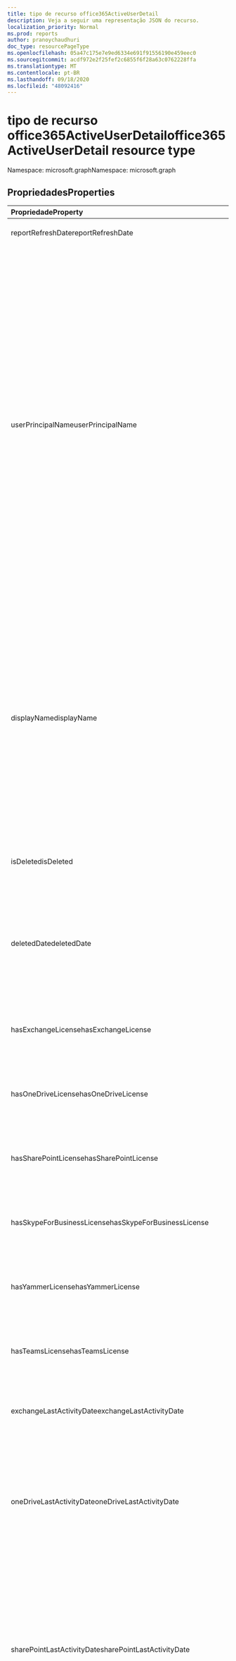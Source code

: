 ```yaml
---
title: tipo de recurso office365ActiveUserDetail
description: Veja a seguir uma representação JSON do recurso.
localization_priority: Normal
ms.prod: reports
author: pranoychaudhuri
doc_type: resourcePageType
ms.openlocfilehash: 05a47c175e7e9ed6334e691f91556190e459eec0
ms.sourcegitcommit: acdf972e2f25fef2c6855f6f28a63c0762228ffa
ms.translationtype: MT
ms.contentlocale: pt-BR
ms.lasthandoff: 09/18/2020
ms.locfileid: "48092416"
---
```

# <a name="office365activeuserdetail-resource-type"></a><span data-ttu-id="d55f7-103">tipo de recurso office365ActiveUserDetail</span><span class="sxs-lookup"><span data-stu-id="d55f7-103">office365ActiveUserDetail resource type</span></span>

<span data-ttu-id="d55f7-104">Namespace: microsoft.graph</span><span class="sxs-lookup"><span data-stu-id="d55f7-104">Namespace: microsoft.graph</span></span>

## <a name="properties"></a><span data-ttu-id="d55f7-105">Propriedades</span><span class="sxs-lookup"><span data-stu-id="d55f7-105">Properties</span></span>

| <span data-ttu-id="d55f7-106">Propriedade</span><span class="sxs-lookup"><span data-stu-id="d55f7-106">Property</span></span>                          | <span data-ttu-id="d55f7-107">Tipo</span><span class="sxs-lookup"><span data-stu-id="d55f7-107">Type</span></span>              | <span data-ttu-id="d55f7-108">Descrição</span><span class="sxs-lookup"><span data-stu-id="d55f7-108">Description</span></span>                              |
| :-------------------------------- | :---------------- | ---------------------------------------- |
| <span data-ttu-id="d55f7-109">reportRefreshDate</span><span class="sxs-lookup"><span data-stu-id="d55f7-109">reportRefreshDate</span></span>                 | <span data-ttu-id="d55f7-110">Data</span><span class="sxs-lookup"><span data-stu-id="d55f7-110">Date</span></span>              | <span data-ttu-id="d55f7-111">A última data do conteúdo.</span><span class="sxs-lookup"><span data-stu-id="d55f7-111">The latest date of the content.</span></span>          |
| <span data-ttu-id="d55f7-112">userPrincipalName</span><span class="sxs-lookup"><span data-stu-id="d55f7-112">userPrincipalName</span></span>                 | <span data-ttu-id="d55f7-113">String</span><span class="sxs-lookup"><span data-stu-id="d55f7-113">String</span></span>            | <span data-ttu-id="d55f7-114">O nome UPN do usuário.</span><span class="sxs-lookup"><span data-stu-id="d55f7-114">The user principal name (UPN) of the user.</span></span> <span data-ttu-id="d55f7-115">O nome UPN é um nome de logon para o usuário ao estilo da Internet com base na RFC 822 padrão da Internet.</span><span class="sxs-lookup"><span data-stu-id="d55f7-115">The UPN is an Internet-style login name for the user based on the Internet standard RFC 822.</span></span> <span data-ttu-id="d55f7-116">Por convenção, ele deve ser mapeado para o nome de email do usuário.</span><span class="sxs-lookup"><span data-stu-id="d55f7-116">By convention, this should map to the user's email name.</span></span> <span data-ttu-id="d55f7-117">O formato geral é alias@domain, em que o domínio deve estar presente na coleção de domínios verificados do locatário.</span><span class="sxs-lookup"><span data-stu-id="d55f7-117">The general format is alias@domain, where domain must be present in the tenant’s collection of verified domains.</span></span> <span data-ttu-id="d55f7-118">Essa propriedade é obrigatória quando um usuário é criado.</span><span class="sxs-lookup"><span data-stu-id="d55f7-118">This property is required when a user is created.</span></span> |
| <span data-ttu-id="d55f7-119">displayName</span><span class="sxs-lookup"><span data-stu-id="d55f7-119">displayName</span></span>                       | <span data-ttu-id="d55f7-120">String</span><span class="sxs-lookup"><span data-stu-id="d55f7-120">String</span></span>            | <span data-ttu-id="d55f7-121">O nome exibido para o usuário no catálogo de endereços.</span><span class="sxs-lookup"><span data-stu-id="d55f7-121">The name displayed in the address book for the user.</span></span> <span data-ttu-id="d55f7-122">Geralmente é a combinação do nome, da inicial do nome do meio e do sobrenome do usuário.</span><span class="sxs-lookup"><span data-stu-id="d55f7-122">This is usually the combination of the user's first name, middle initial, and last name.</span></span> <span data-ttu-id="d55f7-123">Essa propriedade é obrigatória quando um usuário é criado e não pode ser apagado durante atualizações.</span><span class="sxs-lookup"><span data-stu-id="d55f7-123">This property is required when a user is created and it cannot be cleared during updates.</span></span> |
| <span data-ttu-id="d55f7-124">isDeleted</span><span class="sxs-lookup"><span data-stu-id="d55f7-124">isDeleted</span></span>                         | <span data-ttu-id="d55f7-125">Boolean</span><span class="sxs-lookup"><span data-stu-id="d55f7-125">Boolean</span></span>           | <span data-ttu-id="d55f7-126">Se este usuário foi excluído ou excluído por software.</span><span class="sxs-lookup"><span data-stu-id="d55f7-126">Whether this user has been deleted or soft deleted.</span></span> |
| <span data-ttu-id="d55f7-127">deletedDate</span><span class="sxs-lookup"><span data-stu-id="d55f7-127">deletedDate</span></span>                       | <span data-ttu-id="d55f7-128">Data</span><span class="sxs-lookup"><span data-stu-id="d55f7-128">Date</span></span>              | <span data-ttu-id="d55f7-129">A data em que a operação de exclusão ocorreu.</span><span class="sxs-lookup"><span data-stu-id="d55f7-129">The date when the delete operation happened.</span></span> <span data-ttu-id="d55f7-130">O valor padrão é "nulo" quando o usuário não foi excluído.</span><span class="sxs-lookup"><span data-stu-id="d55f7-130">Default value is "null" when the user has not been deleted.</span></span> |
| <span data-ttu-id="d55f7-131">hasExchangeLicense</span><span class="sxs-lookup"><span data-stu-id="d55f7-131">hasExchangeLicense</span></span>                | <span data-ttu-id="d55f7-132">Boolean</span><span class="sxs-lookup"><span data-stu-id="d55f7-132">Boolean</span></span>           | <span data-ttu-id="d55f7-133">Se o usuário foi atribuído a uma licença do Exchange.</span><span class="sxs-lookup"><span data-stu-id="d55f7-133">Whether the user has been assigned an Exchange license.</span></span> |
| <span data-ttu-id="d55f7-134">hasOneDriveLicense</span><span class="sxs-lookup"><span data-stu-id="d55f7-134">hasOneDriveLicense</span></span>                | <span data-ttu-id="d55f7-135">Boolean</span><span class="sxs-lookup"><span data-stu-id="d55f7-135">Boolean</span></span>           | <span data-ttu-id="d55f7-136">Se o usuário foi atribuído a uma licença do OneDrive.</span><span class="sxs-lookup"><span data-stu-id="d55f7-136">Whether the user has been assigned a OneDrive license.</span></span> |
| <span data-ttu-id="d55f7-137">hasSharePointLicense</span><span class="sxs-lookup"><span data-stu-id="d55f7-137">hasSharePointLicense</span></span>              | <span data-ttu-id="d55f7-138">Boolean</span><span class="sxs-lookup"><span data-stu-id="d55f7-138">Boolean</span></span>           | <span data-ttu-id="d55f7-139">Se o usuário foi atribuído a uma licença do SharePoint.</span><span class="sxs-lookup"><span data-stu-id="d55f7-139">Whether the user has been assigned a SharePoint license.</span></span> |
| <span data-ttu-id="d55f7-140">hasSkypeForBusinessLicense</span><span class="sxs-lookup"><span data-stu-id="d55f7-140">hasSkypeForBusinessLicense</span></span>        | <span data-ttu-id="d55f7-141">Boolean</span><span class="sxs-lookup"><span data-stu-id="d55f7-141">Boolean</span></span>           | <span data-ttu-id="d55f7-142">Se o usuário foi atribuído a uma licença do Skype for Business.</span><span class="sxs-lookup"><span data-stu-id="d55f7-142">Whether the user has been assigned a Skype For Business license.</span></span> |
| <span data-ttu-id="d55f7-143">hasYammerLicense</span><span class="sxs-lookup"><span data-stu-id="d55f7-143">hasYammerLicense</span></span>                  | <span data-ttu-id="d55f7-144">Boolean</span><span class="sxs-lookup"><span data-stu-id="d55f7-144">Boolean</span></span>           | <span data-ttu-id="d55f7-145">Se o usuário foi atribuído a uma licença do Yammer.</span><span class="sxs-lookup"><span data-stu-id="d55f7-145">Whether the user has been assigned a Yammer license.</span></span> |
| <span data-ttu-id="d55f7-146">hasTeamsLicense</span><span class="sxs-lookup"><span data-stu-id="d55f7-146">hasTeamsLicense</span></span>                   | <span data-ttu-id="d55f7-147">Boolean</span><span class="sxs-lookup"><span data-stu-id="d55f7-147">Boolean</span></span>           | <span data-ttu-id="d55f7-148">Se o usuário foi atribuído a uma licença do teams.</span><span class="sxs-lookup"><span data-stu-id="d55f7-148">Whether the user has been assigned a Teams license.</span></span> |
| <span data-ttu-id="d55f7-149">exchangeLastActivityDate</span><span class="sxs-lookup"><span data-stu-id="d55f7-149">exchangeLastActivityDate</span></span>          | <span data-ttu-id="d55f7-150">Data</span><span class="sxs-lookup"><span data-stu-id="d55f7-150">Date</span></span>              | <span data-ttu-id="d55f7-151">A data em que o usuário leu ou enviou email pela última vez.</span><span class="sxs-lookup"><span data-stu-id="d55f7-151">The date when user last read or sent email.</span></span> |
| <span data-ttu-id="d55f7-152">oneDriveLastActivityDate</span><span class="sxs-lookup"><span data-stu-id="d55f7-152">oneDriveLastActivityDate</span></span>          | <span data-ttu-id="d55f7-153">Data</span><span class="sxs-lookup"><span data-stu-id="d55f7-153">Date</span></span>              | <span data-ttu-id="d55f7-154">A data em que o usuário exibiu ou editou arquivos, arquivos compartilhados internamente ou externamente, ou arquivos sincronizados.</span><span class="sxs-lookup"><span data-stu-id="d55f7-154">The date when user last viewed or edited files, shared files internally or externally, or synced files.</span></span> |
| <span data-ttu-id="d55f7-155">sharePointLastActivityDate</span><span class="sxs-lookup"><span data-stu-id="d55f7-155">sharePointLastActivityDate</span></span>        | <span data-ttu-id="d55f7-156">Data</span><span class="sxs-lookup"><span data-stu-id="d55f7-156">Date</span></span>              | <span data-ttu-id="d55f7-157">A data em que o usuário exibiu ou editou arquivos, arquivos compartilhados internamente ou externamente, arquivos sincronizados ou páginas do SharePoint visualizadas por último.</span><span class="sxs-lookup"><span data-stu-id="d55f7-157">The date when user last viewed or edited files, shared files internally or externally, synced files, or viewed SharePoint pages.</span></span> |
| <span data-ttu-id="d55f7-158">skypeForBusinessLastActivityDate</span><span class="sxs-lookup"><span data-stu-id="d55f7-158">skypeForBusinessLastActivityDate</span></span>  | <span data-ttu-id="d55f7-159">Data</span><span class="sxs-lookup"><span data-stu-id="d55f7-159">Date</span></span>              | <span data-ttu-id="d55f7-160">A data em que o usuário organizou ou participou de conferências ou sessões ponto a ponto Unidas.</span><span class="sxs-lookup"><span data-stu-id="d55f7-160">The date when user last organized or participated in conferences, or joined peer-to-peer sessions.</span></span> |
| <span data-ttu-id="d55f7-161">yammerLastActivityDate</span><span class="sxs-lookup"><span data-stu-id="d55f7-161">yammerLastActivityDate</span></span>            | <span data-ttu-id="d55f7-162">Data</span><span class="sxs-lookup"><span data-stu-id="d55f7-162">Date</span></span>              | <span data-ttu-id="d55f7-163">A data em que o usuário postou, leu ou curtiu a mensagem.</span><span class="sxs-lookup"><span data-stu-id="d55f7-163">The date when user last posted, read, or liked message.</span></span> |
| <span data-ttu-id="d55f7-164">teamsLastActivityDate</span><span class="sxs-lookup"><span data-stu-id="d55f7-164">teamsLastActivityDate</span></span>             | <span data-ttu-id="d55f7-165">Data</span><span class="sxs-lookup"><span data-stu-id="d55f7-165">Date</span></span>              | <span data-ttu-id="d55f7-166">A data em que o usuário postou mensagens em canais de equipe, enviou mensagens em sessões de chat privadas ou participou de reuniões ou chamadas.</span><span class="sxs-lookup"><span data-stu-id="d55f7-166">The date when user last posted messages in team channels, sent messages in private chat sessions, or participated in meetings or calls.</span></span> |
| <span data-ttu-id="d55f7-167">exchangeLicenseAssignDate</span><span class="sxs-lookup"><span data-stu-id="d55f7-167">exchangeLicenseAssignDate</span></span>         | <span data-ttu-id="d55f7-168">Data</span><span class="sxs-lookup"><span data-stu-id="d55f7-168">Date</span></span>              | <span data-ttu-id="d55f7-169">A última data em que o usuário recebeu uma licença do Exchange.</span><span class="sxs-lookup"><span data-stu-id="d55f7-169">The last date when the user was assigned an Exchange license.</span></span> |
| <span data-ttu-id="d55f7-170">oneDriveLicenseAssignDate</span><span class="sxs-lookup"><span data-stu-id="d55f7-170">oneDriveLicenseAssignDate</span></span>         | <span data-ttu-id="d55f7-171">Data</span><span class="sxs-lookup"><span data-stu-id="d55f7-171">Date</span></span>              | <span data-ttu-id="d55f7-172">A última data em que o usuário recebeu uma licença do OneDrive.</span><span class="sxs-lookup"><span data-stu-id="d55f7-172">The last date when the user was assigned a OneDrive license.</span></span> |
| <span data-ttu-id="d55f7-173">sharePointLicenseAssignDate</span><span class="sxs-lookup"><span data-stu-id="d55f7-173">sharePointLicenseAssignDate</span></span>       | <span data-ttu-id="d55f7-174">Data</span><span class="sxs-lookup"><span data-stu-id="d55f7-174">Date</span></span>              | <span data-ttu-id="d55f7-175">A última data em que o usuário recebeu uma licença do SharePoint.</span><span class="sxs-lookup"><span data-stu-id="d55f7-175">The last date when the user was assigned a SharePoint license.</span></span> |
| <span data-ttu-id="d55f7-176">skypeForBusinessLicenseAssignDate</span><span class="sxs-lookup"><span data-stu-id="d55f7-176">skypeForBusinessLicenseAssignDate</span></span> | <span data-ttu-id="d55f7-177">Data</span><span class="sxs-lookup"><span data-stu-id="d55f7-177">Date</span></span>              | <span data-ttu-id="d55f7-178">A última data em que o usuário recebeu uma licença do Skype for Business.</span><span class="sxs-lookup"><span data-stu-id="d55f7-178">The last date when the user was assigned a Skype For Business license.</span></span> |
| <span data-ttu-id="d55f7-179">yammerLicenseAssignDate</span><span class="sxs-lookup"><span data-stu-id="d55f7-179">yammerLicenseAssignDate</span></span>           | <span data-ttu-id="d55f7-180">Data</span><span class="sxs-lookup"><span data-stu-id="d55f7-180">Date</span></span>              | <span data-ttu-id="d55f7-181">A última data em que o usuário recebeu uma licença do Yammer.</span><span class="sxs-lookup"><span data-stu-id="d55f7-181">The last date when the user was assigned a Yammer license.</span></span> |
| <span data-ttu-id="d55f7-182">teamsLicenseAssignDate</span><span class="sxs-lookup"><span data-stu-id="d55f7-182">teamsLicenseAssignDate</span></span>            | <span data-ttu-id="d55f7-183">Data</span><span class="sxs-lookup"><span data-stu-id="d55f7-183">Date</span></span>              | <span data-ttu-id="d55f7-184">A última data em que o usuário recebeu uma licença do teams.</span><span class="sxs-lookup"><span data-stu-id="d55f7-184">The last date when the user was assigned a Teams license.</span></span> |
| <span data-ttu-id="d55f7-185">assignedProducts</span><span class="sxs-lookup"><span data-stu-id="d55f7-185">assignedProducts</span></span>                  | <span data-ttu-id="d55f7-186">Coleção String</span><span class="sxs-lookup"><span data-stu-id="d55f7-186">String collection</span></span> | <span data-ttu-id="d55f7-187">Todos os produtos atribuídos para o usuário.</span><span class="sxs-lookup"><span data-stu-id="d55f7-187">All the products assigned for the user.</span></span>  |

## <a name="json-representation"></a><span data-ttu-id="d55f7-188">Representação JSON</span><span class="sxs-lookup"><span data-stu-id="d55f7-188">JSON representation</span></span>

<span data-ttu-id="d55f7-189">Veja a seguir uma representação JSON do recurso.</span><span class="sxs-lookup"><span data-stu-id="d55f7-189">The following is a JSON representation of the resource.</span></span>

<!-- {
  "blockType": "resource",
  "@odata.type": "microsoft.graph.office365ActiveUserDetail"
} -->

```json
{
  "reportRefreshDate": "Date", 
  "userPrincipalName": "String", 
  "displayName": "String", 
  "isDeleted": true, 
  "deletedDate": "Date", 
  "hasExchangeLicense": true, 
  "hasOneDriveLicense": true, 
  "hasSharePointLicense": true, 
  "hasSkypeForBusinessLicense": true, 
  "hasYammerLicense": true, 
  "hasTeamsLicense": true, 
  "exchangeLastActivityDate": "Date", 
  "oneDriveLastActivityDate": "Date", 
  "sharePointLastActivityDate": "Date", 
  "skypeForBusinessLastActivityDate": "Date", 
  "yammerLastActivityDate": "Date", 
  "teamsLastActivityDate": "Date", 
  "exchangeLicenseAssignDate": "Date", 
  "oneDriveLicenseAssignDate": "Date", 
  "sharePointLicenseAssignDate": "Date", 
  "skypeForBusinessLicenseAssignDate": "Date", 
  "yammerLicenseAssignDate": "Date", 
  "teamsLicenseAssignDate": "Date", 
  "assignedProducts": ["String"]
}
```


